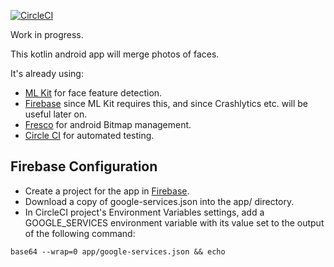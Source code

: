 [![CircleCI](https://circleci.com/gh/jg210/merging.svg?style=svg)](https://circleci.com/gh/jg210/merging)

Work in progress.

This kotlin android app will merge photos of faces.

It's already using:

* [ML Kit](https://developers.google.com/ml-kit/) for face feature detection.
* [Firebase](https://firebase.google.com/) since ML Kit requires this, and since Crashlytics etc. will be useful later on.
* [Fresco](https://developers.google.com/ml-kit/) for android Bitmap management.
* [Circle CI](https://circleci.com/gh/jg210/merging) for automated testing.

## Firebase Configuration

* Create a project for the app in [Firebase](https://firebase.google.com/).
* Download a copy of google-services.json into the app/ directory.
* In CircleCI project's Environment Variables settings, add a GOOGLE_SERVICES environment variable with its value set to the output of the following command:

```
base64 --wrap=0 app/google-services.json && echo
```
